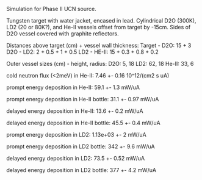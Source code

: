 Simulation for Phase II UCN source.

Tungsten target with water jacket, encased in lead.
Cylindrical D2O (300K), LD2 (20 or 80K?), and He-II vessels offset from target by -15cm.
Sides of D2O vessel covered with graphite reflectors.

Distances above target (cm) + vessel wall thickness:
Target - D2O: 15 + 3
D2O - LD2: 2 + 0.5 + 1 + 0.5
LD2 - HE-II: 15 + 0.3 + 0.8 + 0.2

Outer vessel sizes (cm) - height, radius:
D2O: 5, 18
LD2: 62, 18
He-II: 33, 6

cold neutron flux (<2meV) in He-II:
7.46 +- 0.16 10^12/(cm2 s uA)

prompt energy deposition in He-II:
59.1 +- 1.3 mW/uA

prompt energy deposition in He-II bottle:
31.1 +- 0.97 mW/uA

delayed energy deposition in He-II:
13.6 +- 0.2 mW/uA

delayed energy deposition in He-II bottle:
45.5 +- 0.4 mW/uA

prompt energy deposition in LD2:
1.13e+03 +- 2 mW/uA

prompt energy deposition in LD2 bottle:
342 +- 9.6 mW/uA

delayed energy deposition in LD2:
73.5 +- 0.52 mW/uA

delayed energy deposition in LD2 bottle:
377 +- 4.2 mW/uA

